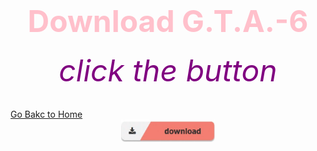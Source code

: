 <html>
 <head>
   <title>wow</title>
 </head>
  <body background="Screenshot 2024-05-07 193200.png">
     <center><h1><font size="120"><font color="pink">Download G.T.A.-6 </font></font></h1></center>                                               
      <center><h6><font size="10"><font color="purple">click the button</font></font></h6></center>
   <down><a href="https://bulbuwad.github.io/GTA-6-Download/">Go Bakc to Home</a></down>
   <a href="Rick Astley - Never Gonna Give You Up (Official Music Video).mp3">
      <center><img src="Screenshot 2024-05-07 203558.png" width="150"></center> 
   </a>
 </body>
</html>

